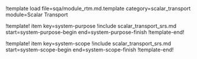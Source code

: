 !template load file=sqa/module_rtm.md.template category=scalar_transport module=Scalar Transport

!template! item key=system-purpose
!include scalar_transport_srs.md start=system-purpose-begin end=system-purpose-finish
!template-end!

!template! item key=system-scope
!include scalar_transport_srs.md start=system-scope-begin end=system-scope-finish
!template-end!
